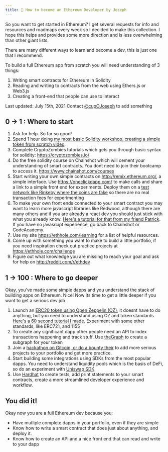 ```yaml
---
title: 🤔 How to become an Ethereum Developer by Joseph
---
```


So you want to get started in Ethereum? I get several requests for info and resources and roadmaps every week so I decided to make this collection. I hope this helps and provides some more direction and is less overwhelming than other giant lists.

There are many different ways to learn and become a dev, this is just one that I recommend.

To build a full Ethereum app from scratch you will need understanding of 3 things:
1. Writing smart contracts for Ethereum in Solidity
2. Reading and writing to contracts from the web using Ethers.js or Web3.js
3. Creating a front-end that people can use to interact

Last updated: July 15th, 2021
Contact [@cupOJoseph](https://twitter.com/cupojoseph) to add something

## 0 -> 1 : Where to start
1. Ask for help. So far so good!
2. Spend 1 hour doing [my most basic Solidity workshop, creating a simple token from scratch video](https://www.youtube.com/watch?v=UGiA709mQSg).
3. Complete CryptoZombies tutorials which gets you through basic syntax for solidity: https://cryptozombies.io/
4. Do the free solidity course on Chainshot which will cement your understanding of smart contracts. You dont need to join their bootcamp to access it. https://www.chainshot.com/courses
5. Start writing your own simple contracts on http://remix.ethereum.org/, a simple interface. Use https://oneclickdapp.com/ to make calls and share a link to a simple front end for experiments. Deploy them on a [test network like Rinkeby where the coins are fake](https://faucet.rinkeby.io/) so there are no real transaction fees for experimenting 
6. To make your own front ends connected to your smart contract you may want to learn more javascript libraries like Redwood, although there are many others and if you are already a react dev you should just stick with what you already know. [Here's a tutorial for that from my friend Patrick](https://medium.com/coinmonks/using-redwoodjs-to-create-an-ethereum-app-8c385815b717). If you have no javasrcipt experience, go back to Chainshot or CodeAcademy.
7. Use my site https://ethhole.com/learning for a list of helpful resources.
8. Come up with something you want to make to build a little portfolio, if you need inspiration check out practice projects at https://ethhole.com/challenge
9. Figure out what knowledge you are missing to reach your goal and ask for help on http://reddit.com/r/ethdev

## 1 -> 100 : Where to go deeper

Okay, you've made some simple dapps and you understand the stack of building apps on Ethereum. Nice! Now its time to get a little deeper if you want to get a serious dev job

1. Launch an [ERC20 token using Open Zeppelin (OZ)](https://docs.openzeppelin.com/contracts/3.x/erc20), it doesnt have to do anything, but you need to understand using OZ and token standards. [Here's a 60 second tutorial I made.](https://medium.com/the-capital/how-to-launch-a-blockchain-token-on-ethereum-in-60-seconds-or-less-218f7540fcab) Experiment with some other standards, like ERC721, and 1155
2. To create any significant dapp other people need an API to index transactions happening and track stuff. Use [theGraph](https://thegraph.com/) to create a subgraph for your token
3. Join a [hackathon on Gitcoin, or do a bounty their](https://gitcoin.co/hackathon-list/) to add more serious projects to your portfolio and get more practice. 
4. Start building some integrations using SDKs from the most popular dapps. You need to understand liquidity pools which is the basis of DeFi, so do an experiment with [Uniswap SDK](https://uniswap.org/docs/v2/).
5. Use [Hardhat](https://hardhat.org) to create tests, add print statements to your smart contracts, create a more streamlined developer experience and workflow.

## You did it!

Okay now you are a full Ethereum dev because you: 
- Have mutliple complete dapps in your portfolio, even if they are simple
- Know how to write a smart contract that does just about anything, and deploy it.
- Know how to create an API and a nice front end that can read and write to your dapp

